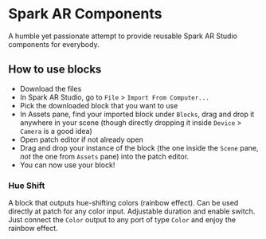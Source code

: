 # Spark AR Components
A humble yet passionate attempt to provide reusable Spark AR Studio components for everybody.

## How to use blocks
 - Download the files
 - In Spark AR Studio, go to `File` > `Import From Computer...`
 - Pick the downloaded block that you want to use
 - In Assets pane, find your imported block under `Blocks`, drag and drop it anywhere in your scene (though directly dropping it inside `Device` > `Camera` is a good idea)
 - Open patch editor if not already open
 - Drag and drop your instance of the block (the one inside the `Scene` pane, *not* the one from `Assets` pane) into the patch editor.
 - You can now use your block!

### Hue Shift
A block that outputs hue-shifting colors (rainbow effect). Can be used directly at patch for any color input. Adjustable duration and enable switch. Just connect the `Color` output to any port of type `Color` and enjoy the rainbow effect.
